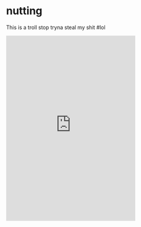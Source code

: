 # nutting
This is a troll stop tryna steal my shit
#lol
<iframe src="https://discordapp.com/widget?id=299406214440419329&theme=dark" width="350" height="500" allowtransparency="true" frameborder="0"></iframe>
